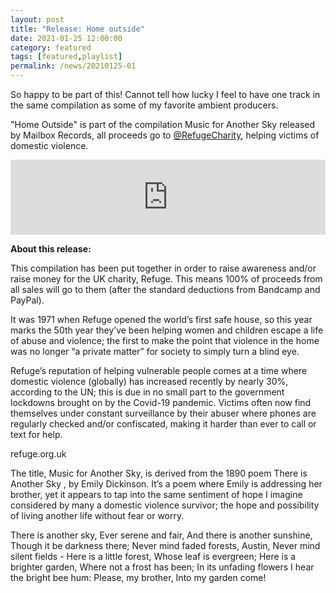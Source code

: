 ```yaml
---
layout: post
title: "Release: Home outside"
date: 2021-01-25 12:00:00
category: featured
tags: [featured,playlist]
permalink: /news/20210125-01
---
```


So happy to be part of this! Cannot tell how lucky I feel to have one track in the same compilation as <!--more-->some of my favorite ambient producers.

"Home Outside" is part of the compilation Music for Another Sky released by Mailbox Records, all proceeds go to [@RefugeCharity](https://twitter.com/RefugeCharity), helping victims of domestic violence.

<iframe style="border: 0; width: 100%; height: 120px;" src="https://bandcamp.com/EmbeddedPlayer/album=2351190512/size=large/bgcol=ffffff/linkcol=333333/tracklist=false/artwork=small/track=1483130398/transparent=true/" seamless><a href="https://mailbox-label.bandcamp.com/album/music-for-another-sky">Music for Another Sky by Various Artists</a></iframe>

**About this release:**

This compilation has been put together in order to raise awareness and/or raise money for the UK charity, Refuge. This means 100% of proceeds from all sales will go to them (after the standard deductions from Bandcamp and PayPal). 

It was 1971 when Refuge opened the world’s first safe house, so this year marks the 50th year they’ve been helping women and children escape a life of abuse and violence; the first to make the point that violence in the home was no longer “a private matter” for society to simply turn a blind eye. 

Refuge’s reputation of helping vulnerable people comes at a time where domestic violence (globally) has increased recently by nearly 30%, according to the UN; this is due in no small part to the government lockdowns brought on by the Covid-19 pandemic. Victims often now find themselves under constant surveillance by their abuser where phones are regularly checked and/or confiscated, making it harder than ever to call or text for help. 

refuge.org.uk

The title, Music for Another Sky, is derived from the 1890 poem There is Another Sky , by Emily Dickinson. It’s a poem where Emily is addressing her brother, yet it appears to tap into the same sentiment of hope I imagine considered by many a domestic violence survivor; the hope and possibility of living another life without fear or worry. 

There is another sky, 
Ever serene and fair, 
And there is another sunshine, 
Though it be darkness there; 
Never mind faded forests, Austin, 
Never mind silent fields - 
Here is a little forest, 
Whose leaf is evergreen; 
Here is a brighter garden, 
Where not a frost has been; 
In its unfading flowers 
I hear the bright bee hum: 
Please, my brother, 
Into my garden come! 